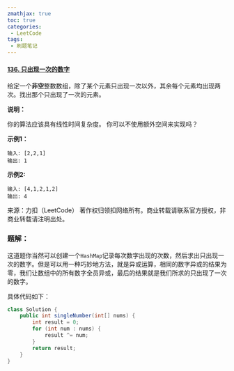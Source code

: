 ```yaml
---
zmathjax: true
toc: true
categories:
 - LeetCode
tags:
 - 刷题笔记
---
```


#### [136. 只出现一次的数字](https://leetcode-cn.com/problems/single-number/)

给定一个**非空**整数数组，除了某个元素只出现一次以外，其余每个元素均出现两次。找出那个只出现了一次的元素。

<!--more-->

**说明：**

你的算法应该具有线性时间复杂度。 你可以不使用额外空间来实现吗？

**示例1：**

```
输入: [2,2,1]
输出: 1
```

**示例2:**

```
输入: [4,1,2,1,2]
输出: 4
```

来源：力扣（LeetCode）
著作权归领扣网络所有。商业转载请联系官方授权，非商业转载请注明出处。

### 题解：

这道题你当然可以创建一个`HashMap`记录每次数字出现的次数，然后求出只出现一次的数字。但是可以用一种巧妙地方法，就是异或运算，相同的数字异或的结果为零，我们让数组中的所有数字全员异或，最后的结果就是我们所求的只出现了一次的数字。

具体代码如下：

```java
class Solution {
    public int singleNumber(int[] nums) {
        int result = 0;
        for (int num : nums) {
            result ^= num;
        }
        return result;
    }
}
```



